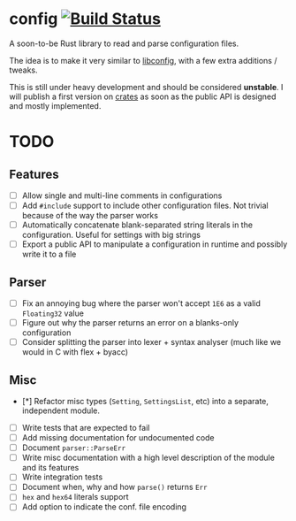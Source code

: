# config [![Build Status](https://travis-ci.org/filipegoncalves/rust-config.svg?branch=master)](https://travis-ci.org/filipegoncalves/rust-config)

A soon-to-be Rust library to read and parse configuration files.

The idea is to make it very similar to [libconfig](http://www.hyperrealm.com/libconfig/), with a few extra additions / tweaks.

This is still under heavy development and should be considered **unstable**. I will publish a first version on [crates](https://crates.io)
as soon as the public API is designed and mostly implemented.

# TODO

## Features
- [ ] Allow single and multi-line comments in configurations
- [ ] Add `#include` support to include other configuration files. Not trivial because of the way the parser works
- [ ] Automatically concatenate blank-separated string literals in the configuration. Useful for settings with big strings
- [ ] Export a public API to manipulate a configuration in runtime and possibly write it to a file

## Parser
- [ ] Fix an annoying bug where the parser won't accept `1E6` as a valid `Floating32` value
- [ ] Figure out why the parser returns an error on a blanks-only configuration
- [ ] Consider splitting the parser into lexer + syntax analyser (much like we would in C with flex + byacc)

## Misc
- [*] Refactor misc types (`Setting`, `SettingsList`, etc) into a separate, independent module.
- [ ] Write tests that are expected to fail
- [ ] Add missing documentation for undocumented code
- [ ] Document `parser::ParseErr`
- [ ] Write misc documentation with a high level description of the module and its features
- [ ] Write integration tests
- [ ] Document when, why and how `parse()` returns `Err`
- [ ] `hex` and `hex64` literals support
- [ ] Add option to indicate the conf. file encoding
